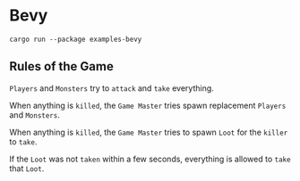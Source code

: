 # Bevy

```shell
cargo run --package examples-bevy
```

## Rules of the Game

`Players` and `Monsters` try to `attack` and `take` everything.

When anything is `killed`, the `Game Master` tries spawn replacement `Players` and `Monsters`.

When anything is `killed`, the `Game Master` tries to spawn `Loot` for the `killer` to `take`.

If the `Loot` was not `taken` within a few seconds, everything is allowed to `take` that `Loot`.
